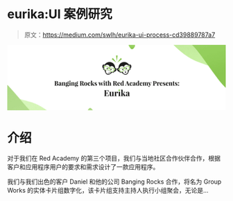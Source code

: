 # eurika:UI 案例研究

> 原文：<https://medium.com/swlh/eurika-ui-process-cd39889787a7>

![](img/5a116418201e3f7de251d4ee53469e3f.png)

# 介绍

对于我们在 Red Academy 的第三个项目，我们与当地社区合作伙伴合作，根据客户和应用程序用户的要求和需求设计了一款应用程序。

我们与我们出色的客户 Daniel 和他的公司 Banging Rocks 合作，将名为 Group Works 的实体卡片组数字化，该卡片组支持主持人执行小组聚会，无论是…